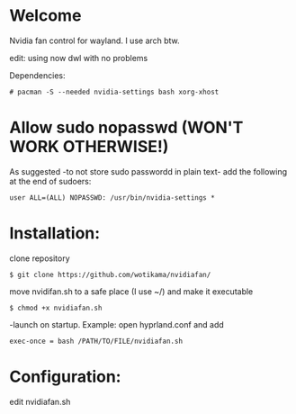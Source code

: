 #  Welcome
Nvidia fan control for wayland. I use arch btw. 

edit: using now dwl with no problems

Dependencies:
```
# pacman -S --needed nvidia-settings bash xorg-xhost
```

# Allow sudo nopasswd (WON'T WORK OTHERWISE!)
As suggested -to not store sudo passwordd in plain text-  add the following at the end of sudoers:
```
user ALL=(ALL) NOPASSWD: /usr/bin/nvidia-settings *
```
# Installation:
clone repository
```
$ git clone https://github.com/wotikama/nvidiafan/
```
move nvidifan.sh to a safe place (I use ~/) and make it executable
```
$ chmod +x nvidiafan.sh
```
-launch on startup. Example:
open hyprland.conf and add
```
exec-once = bash /PATH/TO/FILE/nvidiafan.sh
```
# Configuration:
edit nvidiafan.sh 
